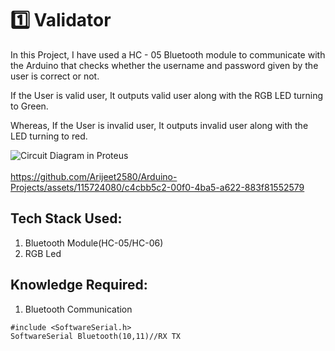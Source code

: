 # 1️⃣ Validator

In this Project, I have used a HC - 05 Bluetooth module to communicate with the Arduino that checks whether the username and password given by the user is correct or not.

If the User is valid user, It outputs valid user along with the RGB LED turning to Green.

Whereas, If the User is invalid user, It outputs invalid user along with the LED turning to red.

![Circuit Diagram in Proteus](https://github.com/Arijeet2580/Arduino-Projects/assets/115724080/1a9afc9c-b315-4a11-9621-8e28226c3ba8)
<br>
<br>
https://github.com/Arijeet2580/Arduino-Projects/assets/115724080/c4cbb5c2-00f0-4ba5-a622-883f81552579


## Tech Stack Used:
1. Bluetooth Module(HC-05/HC-06)
2. RGB Led

## Knowledge Required:
1. Bluetooth Communication

```terminal
#include <SoftwareSerial.h>
SoftwareSerial Bluetooth(10,11)//RX TX
```
